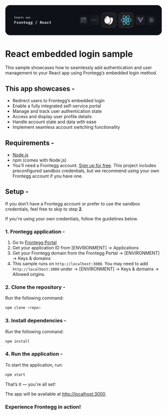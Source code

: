 ![React Embedded Login Banner](/public/assets/react-banner.png)

# React embedded login sample

This sample showcases how to seamlessly add authentication and user management to your React app using Frontegg’s embedded login method.

## This app showcases -

- Redirect users to Frontegg’s embedded login
- Enable a fully integrated self-service portal
- Manage and track user authentication state
- Access and display user profile details
- Handle account state and data with ease
- Implement seamless account switching functionality

## Requirements - 

- [Node.js](https://nodejs.org)
- npm (comes with Node.js)
- You'll need a Frontegg account. [Sign up for free](https://frontegg-prod.us.frontegg.com/oauth/account/sign-up).
This project includes preconfigured sandbox credentials, but we recommend using your own Frontegg account if you have one.

## Setup -

If you don’t have a Frontegg account or prefer to use the sandbox credentials, feel free to skip to step **2**.

If you're using your own credentials, follow the guidelines below.

### 1. Frontegg application -

1. Go to [Frontegg Portal](https://portal.frontegg.com/)
2. Get your application ID from [ENVIRONMENT] → Applications
3. Get your Frontegg domain from the Frontegg Portal → [ENVIRONMENT] → Keys & domains
4. This sample runs on `http://localhost:3000`. You may need to add `http://localhost:3000` under → [ENVIRONMENT] → Keys & domains → Allowed origins.

### 2. Clone the repository - 

Run the following command:

```bash
npm clone <repo>
```

### 3. Install dependencies -

Run the following command:

```bash
npm install
```

### 4. Run the application -

To start the application, run:

```bash
npm start
```

That’s it — you're all set!

The app will be available at [http://localhost:3000](http://localhost:3000).

### Experience Frontegg in action!